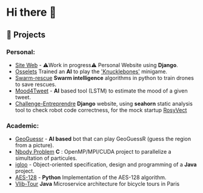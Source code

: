 # Hi there 👋

## 🔭 Projects

### Personal:

- [Site Web](https://github.com/NathanFortyTwo/site-nathan) - ⚠️Work in progress⚠️ Personal Website using **Django**.
- [Osselets](https://github.com/NathanFortyTwo/osselets)  Trained an **AI** to play the ['Knucklebones'](https://cult-of-the-lamb.fandom.com/wiki/Knucklebones) minigame.
- [Swarm-rescue](https://github.com/NathanFortyTwo/private-swarm) **Swarm intelligence** algorithms in python to train drones to save rescues.
- [Mood4Tweet](https://github.com/NathanFortyTwo/mood-4-tweet) - **AI** based tool (LSTM) to estimate the mood of a given tweet.
- [Challenge-Entreprendre](https://github.com/NathanFortyTwo/challenge-entreprendre) **Django** website, using **seahorn** static analysis tool to check robot code correctness, for the mock startup [RosyVect](http://rosyvect.nathanferet.fr)

### Academic:

- [GeoGuessr](https://github.com/rammalnour/image-geotagging) - **AI based** bot that can play GeoGuessR (guess the region from a picture).
- [Nbody Problem](https://github.com/NathanFortyTwo/Nbody) **C** : OpenMP/MPI/CUDA project to parallelize a simultation of particules.
- [igloo](https://github.com/juliette39/igloo) - Object-oriented specification, design and programming of a **Java** project.
- [AES-128](https://github.com/NathanFortyTwo/TP-AES) - **Python** Implementation of the AES-128 algorithm.
- [Vlib-Tour](https://github.com/NathanFortyTwo/csc5002-middleware) **Java** Microservice architecture for bicycle tours in Paris

<!--
**NathanFortyTwo/NathanFortyTwo** is a ✨ _special_ ✨ repository because its `README.md` (this file) appears on your GitHub profile.

Here are some ideas to get you started:

- 🔭 I’m currently working on ...
- 🌱 I’m currently learning ...
- 👯 I’m looking to collaborate on ...
- 🤔 I’m looking for help with ...
- 💬 Ask me about ...
- 📫 How to reach me: ...
- 😄 Pronouns: ...
- ⚡ Fun fact: ...
-->
